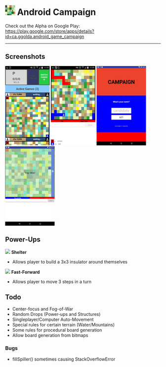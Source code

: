 # <img src="https://github.com/simplegr33n/android-game-assimilate/blob/master/screenshots/logos/logo1.jpg" width="32"> Android Campaign

Check out the Alpha on Google Play:
https://play.google.com/store/apps/details?id=ca.ggolda.android_game_campaign

<hr>

## Screenshots
<img src="https://github.com/simplegr33n/android-game-assimilate/blob/master/screenshots/phone0003.jpg" width="144">
<img src="https://github.com/simplegr33n/android-game-assimilate/blob/master/screenshots/phone0005.jpg" width="144">
<img src="https://github.com/simplegr33n/android-game-assimilate/blob/master/screenshots/tablet0004.jpg" width="160">
<img src="https://github.com/simplegr33n/android-game-assimilate/blob/master/screenshots/tablet0006.jpg" width="160">

## Power-Ups
<img src="https://github.com/simplegr33n/android-game-campaign/blob/master/app/src/main/res/drawable/free_shelter.png" width="32"> **Shelter**
* Allows player to build a 3x3 insulator around themselves

<img src="https://github.com/simplegr33n/android-game-campaign/blob/master/app/src/main/res/drawable/free_fastforward.png" width="32"> **Fast-Forward**
* Allows player to move 3 steps in a turn

## Todo
* Center-focus and Fog-of-War
* Random Drops (Power-ups and Structures)
* Singleplayer/Computer Auto-Movement
* Special rules for certain terrain (Water/Mountains)
* Some rules for procedural board generation
* Allow board generation from bitmaps

### Bugs
* fillSpiller() sometimes causing StackOverflowError





